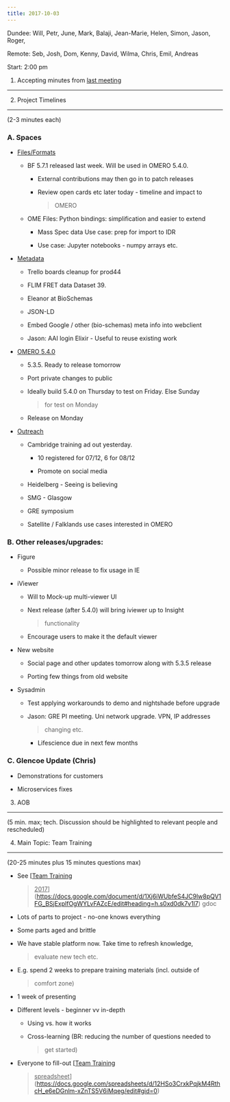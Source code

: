 ```yaml
---
title: 2017-10-03
---
```


Dundee: Will, Petr, June, Mark, Balaji, Jean-Marie, Helen, Simon, Jason,
Roger,

Remote: Seb, Josh, Dom, Kenny, David, Wilma, Chris, Emil, Andreas

Start: 2:00 pm

1. Accepting minutes from [<u>last meeting</u>](https://docs.google.com/document/d/1XUY4KvjosbdRPcHrNklQIyBvADMK8HDIOmTN14h4tkI/edit#heading=h.wmjudnh61a0y)
------------------------------------------------------------------------------------------------------------------------------------------------------------

2. Project Timelines
--------------------

(2-3 minutes each)

###  A. Spaces

-   [<u>Files/Formats</u>](https://trello.com/b/IBHfAIMP/bio-formats-5-x)

    -   BF 5.7.1 released last week. Will be used in OMERO 5.4.0.

        -   External contributions may then go in to patch releases

        -   Review open cards etc later today - timeline and impact to
            > OMERO

    -   OME Files: Python bindings: simplification and easier to extend

        -   Mass Spec data Use case: prep for import to IDR

        -   Use case: Jupyter notebooks - numpy arrays etc.

-   [<u>Metadata</u>](https://trello.com/c/XQXwX6jj/6-metadata)

    -   Trello boards cleanup for prod44

    -   FLIM FRET data Dataset 39.

    -   Eleanor at BioSchemas

    -   JSON-LD

    -   Embed Google / other (bio-schemas) meta info into webclient

    -   Jason: AAI login Elixir - Useful to reuse existing work

-   [<u>OMERO 5.4.0</u>](https://trello.com/b/SiqOu2Bl/omero-540)

    -   5.3.5. Ready to release tomorrow

    -   Port private changes to public

    -   Ideally build 5.4.0 on Thursday to test on Friday. Else Sunday
        > for test on Monday

    -   Release on Monday

-   [<u>Outreach</u>](https://trello.com/b/Da6OAWam/outreach)

    -   Cambridge training ad out yesterday.

        -   10 registered for 07/12, 6 for 08/12

        -   Promote on social media

    -   Heidelberg - Seeing is believing

    -   SMG - Glasgow

    -   GRE symposium

    -   Satellite / Falklands use cases interested in OMERO

###  B. Other releases/upgrades:

-   Figure

    -   Possible minor release to fix usage in IE

-   iViewer

    -   Will to Mock-up multi-viewer UI

    -   Next release (after 5.4.0) will bring iviewer up to Insight
        > functionality

    -   Encourage users to make it the default viewer

-   New website

    -   Social page and other updates tomorrow along with 5.3.5 release

    -   Porting few things from old website

-   Sysadmin

    -   Test applying workarounds to demo and nightshade before upgrade

    -   Jason: GRE PI meeting. Uni network upgrade. VPN, IP addresses
        > changing etc.

        -   Lifescience due in next few months

###  C. Glencoe Update (Chris)

-   Demonstrations for customers

-   Microservices fixes

3. AOB
------

(5 min. max; tech. Discussion should be highlighted to relevant people
and rescheduled)

4. Main Topic: Team Training
----------------------------

(20-25 minutes plus 15 minutes questions max)

-   See [<u>Team Training
    > 2017</u>](https://docs.google.com/document/d/1Xj6iWUbfeS4JC9lw8pQV1FG_BSjExplfOgWYLvFAZcE/edit#heading=h.s0xd0dk7v1l7)
    > gdoc

-   Lots of parts to project - no-one knows everything

-   Some parts aged and brittle

-   We have stable platform now. Take time to refresh knowledge,
    > evaluate new tech etc.

-   E.g. spend 2 weeks to prepare training materials (incl. outside of
    > comfort zone)

-   1 week of presenting

-   Different levels - beginner vv in-depth

    -   Using vs. how it works

    -   Cross-learning (BR: reducing the number of questions needed to
        > get started)

-   Everyone to fill-out [<u>Team Training
    > spreadsheet</u>](https://docs.google.com/spreadsheets/d/12HSo3CrxkPqjkM4RthcH_e6eDGnlm-xZnTS5V6iMqeg/edit#gid=0)
